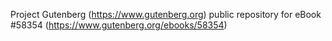 Project Gutenberg (https://www.gutenberg.org) public repository for
eBook #58354 (https://www.gutenberg.org/ebooks/58354)
